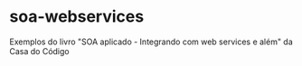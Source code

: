 # soa-webservices
Exemplos do livro "SOA aplicado - Integrando com web services e além" da Casa do Código
